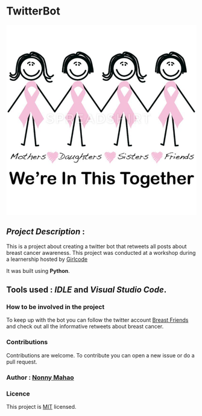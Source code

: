 # TwitterBot

![Breast Friends](cancer.jpg "twitter bot")

## *Project Description* : 
This is a project about creating a twitter bot that retweets all posts about breast cancer awareness.
This project was conducted at a workshop during a learnership hosted by [Girlcode](https://github.com/GirlCodeZA)

It was built using **Python**.
## Tools used : *IDLE* and *Visual Studio Code*.

### How to be involved in the project
To keep up with the bot you can follow the twitter account [Breast Friends](https://twitter.com/NonnyMahao) and check out all the informative retweets about breast cancer.

### Contributions
Contributions are welcome. To contribute you can open a new issue or do a pull request.


### Author : **[Nonny Mahao](https://github.com/Nonny-Mahao)** 

### Licence
This project is [MIT](https://www.google.com) licensed.